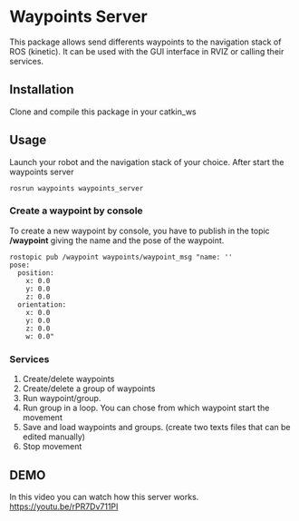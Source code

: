 # Waypoints Server

This package allows send differents waypoints to the navigation stack of ROS (kinetic). It can be used with the GUI interface in RVIZ or calling their services.

## Installation

Clone and compile this package in your catkin_ws


## Usage

Launch your robot and the navigation stack of your choice.
After start the waypoints server

```
rosrun waypoints waypoints_server

```
### Create a waypoint by console
To create a new waypoint by console, you have to publish in the topic **/waypoint** giving the name and the pose of the waypoint.
```
rostopic pub /waypoint waypoints/waypoint_msg "name: ''
pose:
  position:
    x: 0.0
    y: 0.0
    z: 0.0
  orientation:
    x: 0.0
    y: 0.0
    z: 0.0
    w: 0.0" 
```

### Services
1. Create/delete waypoints
2. Create/delete a group of waypoints
3. Run waypoint/group. 
4. Run group in a loop. You can chose from which waypoint start the movement
5. Save and load waypoints and groups. (create two texts files that can be edited manually)
6. Stop movement

## DEMO

In this video you can watch how this server works. https://youtu.be/rPR7Dv711PI
